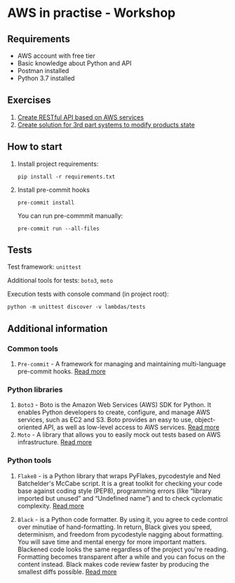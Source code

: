 # AWS in practise - Workshop


## Requirements 
- AWS account with free tier
- Basic knowledge about Python and API
- Postman installed
- Python 3.7 installed

## Exercises
1. [Create RESTful API based on AWS services](instructions/ex1/ex1.md)
2. [Create solution for 3rd part systems to modify products state](instructions/ex2/ex2.md)

## How to start

1. Install project requirements:

    ```
    pip install -r requirements.txt
    ```

2. Install pre-commit hooks

    ```
    pre-commit install
    ```

    You can run pre-commmit manually: 

    ```
    pre-commit run --all-files
    ```

## Tests

Test framework: `unittest`

Additional tools for tests: `boto3`, `moto`

Execution tests with console command (in project root):

```
python -m unittest discover -v lambdas/tests
```


## Additional information

### Common tools 

1. `Pre-commit` - A framework for managing and maintaining multi-language pre-commit hooks. [Read more](https://boto3.amazonaws.com/v1/documentation/api/latest/index.html)

### Python libraries

1. `Boto3` - Boto is the Amazon Web Services (AWS) SDK for Python. It enables Python developers to create, configure, and manage AWS services, such as EC2 and S3. Boto provides an easy to use, object-oriented API, as well as low-level access to AWS services. [Read more](http://docs.getmoto.org/en/latest/)
2. `Moto` - A library that allows you to easily mock out tests based on AWS infrastructure. [Read more](http://docs.getmoto.org/en/latest/)


### Python tools

1. `Flake8` - is a Python library that wraps PyFlakes, pycodestyle and Ned Batchelder's McCabe script. It is a great toolkit for checking your code base against coding style (PEP8), programming errors (like “library imported but unused” and “Undefined name”) and to check cyclomatic complexity. [Read more](https://simpleisbetterthancomplex.com/packages/2016/08/05/flake8.html)

2. `Black` - is a Python code formatter. By using it, you agree to cede control over minutiae of hand-formatting. In return, Black gives you speed, determinism, and freedom from pycodestyle nagging about formatting. You will save time and mental energy for more important matters.
Blackened code looks the same regardless of the project you're reading. Formatting becomes transparent after a while and you can focus on the content instead.
Black makes code review faster by producing the smallest diffs possible. [Read more](https://pypi.org/project/black/)